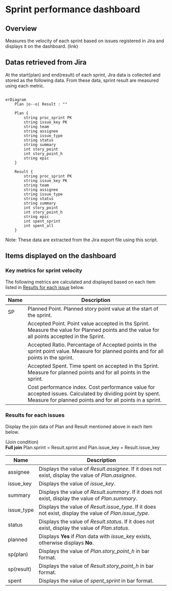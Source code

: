 # Sprint performance dashboard

## Overview
Measures the velocity of each sprint based on issues registered in Jira and displays it on the dashboard.
(link)

## Datas retrieved from Jira 
At the start(plan) and end(result) of each sprint, Jira data is collected and stored as the following data.
From these data, sprint result are measured using each metric.

```mermaid

erDiagram
    Plan |o--o| Result : ""

    Plan {
        string proc_sprint PK 
        string issue_key PK
        string team
        string assignee
        string issue_type
        string status
        string summary
        int story_point
        int story_point_h
        string epic
    }

    Result {
        string proc_sprint PK
        string issue_key PK
        string team
        string assignee
        string issue_type
        string status
        string summary
        int story_point
        int story_point_h
        string epic
        int spent_sprint
        int spent_all
    }
```
Note: These data are extracted from the Jira export file using this script.

## Items displayed on the dashboard

### Key metrics for sprint velocity
The following metrics are calculated and displayed based on each item listed in [Results for each issue](#results-for-each-issues-) below.

| Name | Description                                                                                                                                                            |
|------|------------------------------------------------------------------------------------------------------------------------------------------------------------------------|
| SP   | Planned Point. Planned story point value at the start of the sprint.                                                                                                   |
|      | Accepted Point. Point value accepted in ths Sprint. Measure the value for Planned points and the value for all points accepted in the Sprint.                          |
|      | Accepted Ratio. Percentage of Accepted points in the sprint point value. Measure for planned points and for all points in the sprint.                                  |
|      | Accepted Spent. Time spent on accepted in ths Sprint. Measure for planned points and for all points in the sprint.                                                     |
|      | Cost performance index. Cost performance value for accepted issues. Calculated by dividing point by spent.  Measure for planned points and for all points in a sprint. |

### Results for each issues 
Display the join data of Plan and Result mentioned above in each item below.

(Join condition)<br>
__Full join__ Plan.sprint = Result.sprint and Plan.issue_key = Result.issue_key 

| Name       | Description                                                                                              |
|------------|----------------------------------------------------------------------------------------------------------|
| assignee   | Displays the value of _Result.assignee_. If it does not exist, display the value of _Plan.assignee_.     |
| issue_key  | Displays the value of _issue_key_.                                                                       |
| summary    | Displays the value of _Result.summary_. If it does not exist, display the value of _Plan.summary_.       |   
| issue_type | Displays the value of _Result.issue_type_. If it does not exist, display the value of _Plan.issue_type_. |
| status     | Displays the value of _Result.status_. If it does not exist, display the value of _Plan.status_.         |
| planned    | Displays __Yes__ if _Plan_ data with _issue_key_ exists, otherwise displays __No__.                      |
| sp(plan)   | Displays the value of _Plan.story_point_h_ in bar format.                                                |
| sp(result) | Displays the value of _Result.story_point_h_ in bar format.                                              |
| spent      | Displays the value of _spent_sprint_ in bar format.                                                      |



